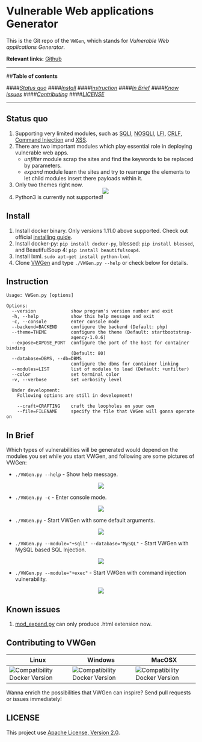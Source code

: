 # Vulnerable Web applications Generator

This is the Git repo of the `VWGen`, which stands for *Vulnerable Web applications Generator*.

**Relevant links:**
 [Github](https://github.com/qazbnm456/VWGen)

---------------------------------------

##**Table of contents**

####*[Status quo](#status)*
####*[Install](#install)*
####*[Instruction](#instruction)*
####*[In Brief](#brief)*
####*[Know issues](#issue)*
####*[Contributing](#contribute)*
####*[LICENSE](#license)*

---------------------------------------

<a name="status"></a>

## Status quo

1. Supporting very limited modules, such as [SQLI](https://www.owasp.org/index.php/SQL_Injection), [NOSQLI](https://www.owasp.org/index.php/Testing_for_NoSQL_injection), [LFI](https://www.owasp.org/index.php/Testing_for_Local_File_Inclusion), [CRLF](https://www.owasp.org/index.php/CRLF_Injection), [Command Injection](https://www.owasp.org/index.php/Command_Injection) and [XSS](https://www.owasp.org/index.php/Cross-site_Scripting_(XSS)).
2. There are two important modules which play essential role in deploying vulnerable web apps.
   - *unfilter* module scrap the sites and find the keywords to be replaced by parameters.
   - *expand* module learn the sites and try to rearrange the elements to let child modules insert there payloads within it.
3. Only two themes right now.
    <div align="center"><img src="http://i.imgur.com/goiRccC.png" /></div>
4. Python3 is currently not supported!

<a name="install"></a>

## Install

1. Install docker binary. Only versions 1.11.0 above supported. Check out official [installing guide](https://docs.docker.com/linux/).
2. Install docker-py: `pip install docker-py`, blessed: `pip install blessed`, and BeautifulSoup 4: `pip install beautifulsoup4`.
3. Install lxml. `sudo apt-get install python-lxml`
4. Clone [VWGen](https://github.com/qazbnm456/VWGen) and type `./VWGen.py --help` or check below for details.

<a name="instruction"></a>

## Instruction

    Usage: VWGen.py [options]

    Options:
      --version             show program's version number and exit
      -h, --help            show this help message and exit
      -c, --console         enter console mode
      --backend=BACKEND     configure the backend (Default: php)
      --theme=THEME         configure the theme (Default: startbootstrap-
                            agency-1.0.6)
      --expose=EXPOSE_PORT  configure the port of the host for container binding
                            (Default: 80)
      --database=DBMS, --db=DBMS
                            configure the dbms for container linking
      --modules=LIST        list of modules to load (Default: +unfilter)
      --color               set terminal color
      -v, --verbose         set verbosity level

      Under development:
        Following options are still in development!

        --craft=CRAFTING    craft the loopholes on your own
        --file=FILENAME     specify the file that VWGen will gonna operate on

<a name="brief"></a>

## In Brief

Which types of vulnerabilities will be generated would depend on the modules you set while you start VWGen, and following are some pictures of VWGen:

- `./VWGen.py --help` - Show help message.
<div align="center"><img src="http://i.imgur.com/pewfjhK.png" /></div>

- `./VWGen.py -c` - Enter console mode.
<div align="center"><img src="http://i.imgur.com/Px0DNGD.png" /></div>

- `./VWGen.py` - Start VWGen with some default arguments.
<div align="center"><img src="http://i.imgur.com/55RPixv.png" /></div>

- `./VWGen.py --module="+sqli" --database="MySQL"` - Start VWGen with MySQL based SQL Injection.
<div align="center"><img src="http://i.imgur.com/X5m0OkO.png" /></div>

- `./VWGen.py --module="+exec"` - Start VWGen with command injection vulnerability.
<div align="center"><img src="http://i.imgur.com/Rt0er9E.png" /></div>

<a name="contribute"></a>

<a name="issue"></a>

## Known issues

1. [mod_expand.py](https://github.com/qazbnm456/VWGen/blob/master/core/attack/mod_expand.py) can only produce .html extension now.

## Contributing to VWGen

| Linux | Windows | MacOSX |
|------------------|---------|---------|
| ![Compatibility Docker Version](https://img.shields.io/badge/docker%20version-1.12.0-blue.svg) | ![Compatibility Docker Version](https://img.shields.io/badge/docker%20version-1.12.0-blue.svg) | ![Compatibility Docker Version](https://img.shields.io/badge/docker%20version-1.12.0-blue.svg) |

Wanna enrich the possibilities that VWGen can inspire? Send pull requests or issues immediately!

<a name="license"></a>

## LICENSE

This project use [Apache License, Version 2.0](https://github.com/qazbnm456/VWGen/blob/master/LICENSE).
